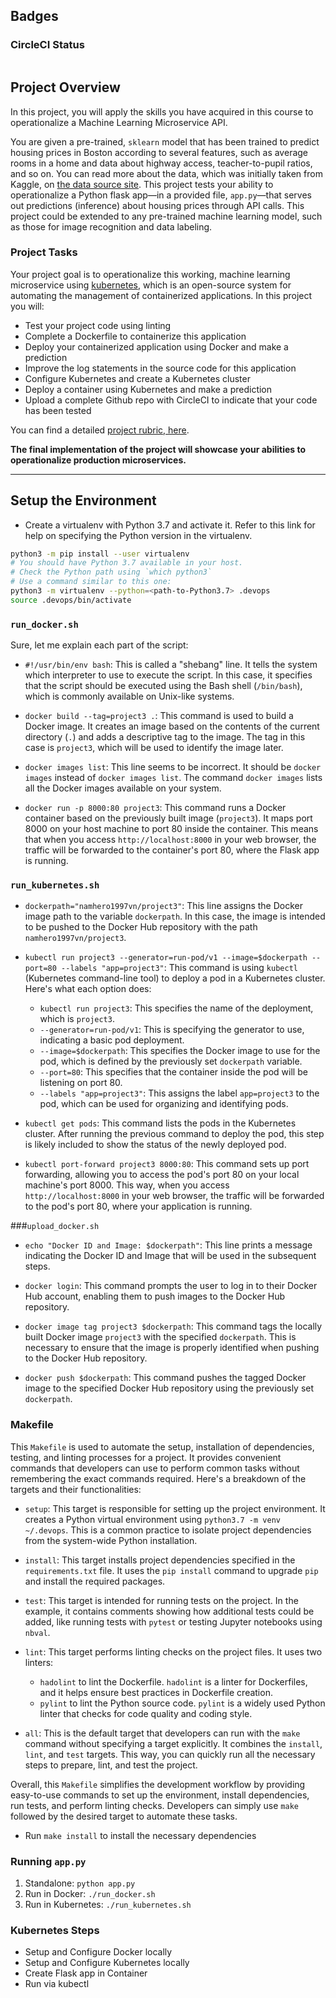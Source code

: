 ## Badges


### CircleCI Status
[![<CircleCI>](https://circleci.com/gh/nampt97/project-ml-microservice-kubernetes.svg?style=svg)](https://github.com/nampt97/project-ml-microservice-kubernetes)

## Project Overview

In this project, you will apply the skills you have acquired in this course to operationalize a Machine Learning Microservice API. 

You are given a pre-trained, `sklearn` model that has been trained to predict housing prices in Boston according to several features, such as average rooms in a home and data about highway access, teacher-to-pupil ratios, and so on. You can read more about the data, which was initially taken from Kaggle, on [the data source site](https://www.kaggle.com/c/boston-housing). This project tests your ability to operationalize a Python flask app—in a provided file, `app.py`—that serves out predictions (inference) about housing prices through API calls. This project could be extended to any pre-trained machine learning model, such as those for image recognition and data labeling.

### Project Tasks

Your project goal is to operationalize this working, machine learning microservice using [kubernetes](https://kubernetes.io/), which is an open-source system for automating the management of containerized applications. In this project you will:
* Test your project code using linting
* Complete a Dockerfile to containerize this application
* Deploy your containerized application using Docker and make a prediction
* Improve the log statements in the source code for this application
* Configure Kubernetes and create a Kubernetes cluster
* Deploy a container using Kubernetes and make a prediction
* Upload a complete Github repo with CircleCI to indicate that your code has been tested

You can find a detailed [project rubric, here](https://review.udacity.com/#!/rubrics/2576/view).

**The final implementation of the project will showcase your abilities to operationalize production microservices.**

---

## Setup the Environment

* Create a virtualenv with Python 3.7 and activate it. Refer to this link for help on specifying the Python version in the virtualenv. 
```bash
python3 -m pip install --user virtualenv
# You should have Python 3.7 available in your host. 
# Check the Python path using `which python3`
# Use a command similar to this one:
python3 -m virtualenv --python=<path-to-Python3.7> .devops
source .devops/bin/activate
```

### ```run_docker.sh```

Sure, let me explain each part of the script:

- `#!/usr/bin/env bash`: This is called a "shebang" line. It tells the system which interpreter to use to execute the script. In this case, it specifies that the script should be executed using the Bash shell (`/bin/bash`), which is commonly available on Unix-like systems.

- `docker build --tag=project3 .`: This command is used to build a Docker image. It creates an image based on the contents of the current directory (`.`) and adds a descriptive tag to the image. The tag in this case is `project3`, which will be used to identify the image later.

- `docker images list`: This line seems to be incorrect. It should be `docker images` instead of `docker images list`. The command `docker images` lists all the Docker images available on your system.

- `docker run -p 8000:80 project3`: This command runs a Docker container based on the previously built image (`project3`). It maps port 8000 on your host machine to port 80 inside the container. This means that when you access `http://localhost:8000` in your web browser, the traffic will be forwarded to the container's port 80, where the Flask app is running.

### ```run_kubernetes.sh```

- `dockerpath="namhero1997vn/project3"`: This line assigns the Docker image path to the variable `dockerpath`. In this case, the image is intended to be pushed to the Docker Hub repository with the path `namhero1997vn/project3`.

- `kubectl run project3 --generator=run-pod/v1 --image=$dockerpath --port=80 --labels "app=project3"`: This command is using `kubectl` (Kubernetes command-line tool) to deploy a pod in a Kubernetes cluster. Here's what each option does:
  - `kubectl run project3`: This specifies the name of the deployment, which is `project3`.
  - `--generator=run-pod/v1`: This is specifying the generator to use, indicating a basic pod deployment.
  - `--image=$dockerpath`: This specifies the Docker image to use for the pod, which is defined by the previously set `dockerpath` variable.
  - `--port=80`: This specifies that the container inside the pod will be listening on port 80.
  - `--labels "app=project3"`: This assigns the label `app=project3` to the pod, which can be used for organizing and identifying pods.

- `kubectl get pods`: This command lists the pods in the Kubernetes cluster. After running the previous command to deploy the pod, this step is likely included to show the status of the newly deployed pod.

- `kubectl port-forward project3 8000:80`: This command sets up port forwarding, allowing you to access the pod's port 80 on your local machine's port 8000. This way, when you access `http://localhost:8000` in your web browser, the traffic will be forwarded to the pod's port 80, where your application is running.

###```upload_docker.sh```

- `echo "Docker ID and Image: $dockerpath"`: This line prints a message indicating the Docker ID and Image that will be used in the subsequent steps.

- `docker login`: This command prompts the user to log in to their Docker Hub account, enabling them to push images to the Docker Hub repository.

- `docker image tag project3 $dockerpath`: This command tags the locally built Docker image `project3` with the specified `dockerpath`. This is necessary to ensure that the image is properly identified when pushing to the Docker Hub repository.

- `docker push $dockerpath`: This command pushes the tagged Docker image to the specified Docker Hub repository using the previously set `dockerpath`.

### Makefile

This `Makefile` is used to automate the setup, installation of dependencies, testing, and linting processes for a project. It provides convenient commands that developers can use to perform common tasks without remembering the exact commands required. Here's a breakdown of the targets and their functionalities:

- `setup`: This target is responsible for setting up the project environment. It creates a Python virtual environment using `python3.7 -m venv ~/.devops`. This is a common practice to isolate project dependencies from the system-wide Python installation.

- `install`: This target installs project dependencies specified in the `requirements.txt` file. It uses the `pip install` command to upgrade `pip` and install the required packages.

- `test`: This target is intended for running tests on the project. In the example, it contains comments showing how additional tests could be added, like running tests with `pytest` or testing Jupyter notebooks using `nbval`.

- `lint`: This target performs linting checks on the project files. It uses two linters:
  - `hadolint` to lint the Dockerfile. `hadolint` is a linter for Dockerfiles, and it helps ensure best practices in Dockerfile creation.
  - `pylint` to lint the Python source code. `pylint` is a widely used Python linter that checks for code quality and coding style.

- `all`: This is the default target that developers can run with the `make` command without specifying a target explicitly. It combines the `install`, `lint`, and `test` targets. This way, you can quickly run all the necessary steps to prepare, lint, and test the project.

Overall, this `Makefile` simplifies the development workflow by providing easy-to-use commands to set up the environment, install dependencies, run tests, and perform linting checks. Developers can simply use `make` followed by the desired target to automate these tasks.

* Run `make install` to install the necessary dependencies

### Running `app.py`

1. Standalone:  `python app.py`
2. Run in Docker:  `./run_docker.sh`
3. Run in Kubernetes:  `./run_kubernetes.sh`

### Kubernetes Steps

* Setup and Configure Docker locally
* Setup and Configure Kubernetes locally
* Create Flask app in Container
* Run via kubectl

